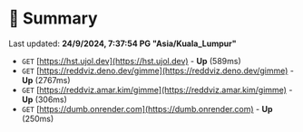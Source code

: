 # 📖 Summary
Last updated: **24/9/2024, 7:37:54 PG "Asia/Kuala_Lumpur"**

- `GET` [https://hst.ujol.dev](https://hst.ujol.dev) - **Up** (589ms)
- `GET` [https://reddviz.deno.dev/gimme](https://reddviz.deno.dev/gimme) - **Up** (2767ms)
- `GET` [https://reddviz.amar.kim/gimme](https://reddviz.amar.kim/gimme) - **Up** (306ms)
- `GET` [https://dumb.onrender.com](https://dumb.onrender.com) - **Up** (250ms)

